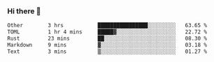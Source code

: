 ### Hi there 👋

<!--
**WShiBin/WShiBin** is a ✨ _special_ ✨ repository because its `README.md` (this file) appears on your GitHub profile.

Here are some ideas to get you started:

- 🔭 I’m currently working on ...
- 🌱 I’m currently learning ...
- 👯 I’m looking to collaborate on ...
- 🤔 I’m looking for help with ...
- 💬 Ask me about ...
- 📫 How to reach me: ...
- 😄 Pronouns: ...
- ⚡ Fun fact: ...
-->

<!--START_SECTION:waka-->

```txt
Other        3 hrs           ████████████████░░░░░░░░░   63.65 %
TOML         1 hr 4 mins     █████▓░░░░░░░░░░░░░░░░░░░   22.72 %
Rust         23 mins         ██░░░░░░░░░░░░░░░░░░░░░░░   08.30 %
Markdown     9 mins          ▓░░░░░░░░░░░░░░░░░░░░░░░░   03.18 %
Text         3 mins          ▒░░░░░░░░░░░░░░░░░░░░░░░░   01.27 %
```

<!--END_SECTION:waka-->
